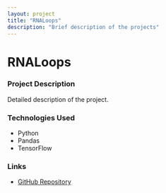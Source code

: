 ```yaml
---
layout: project
title: "RNALoops"
description: "Brief description of the projects"
---
```


# RNALoops

### Project Description
Detailed description of the project.

### Technologies Used
- Python
- Pandas
- TensorFlow

### Links
- [GitHub Repository](https://github.com/Lukas2357/RNALoops)
